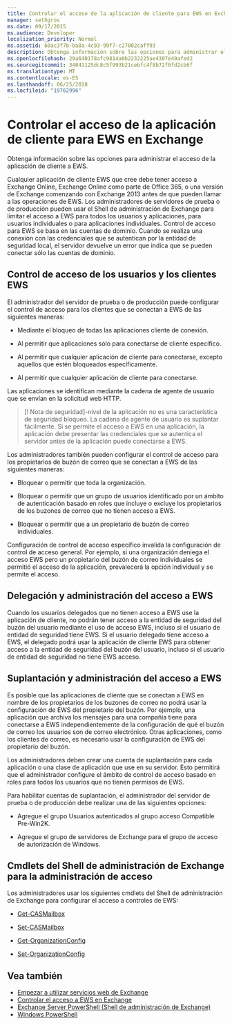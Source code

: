 ```yaml
---
title: Controlar el acceso de la aplicación de cliente para EWS en Exchange
manager: sethgros
ms.date: 09/17/2015
ms.audience: Developer
localization_priority: Normal
ms.assetid: 60ac3f7b-ba8a-4c93-99f7-c27002caff93
description: Obtenga información sobre las opciones para administrar el acceso de la aplicación de cliente a EWS.
ms.openlocfilehash: 29a640178afc9814a0b2232225ae4307e49afed2
ms.sourcegitcommit: 34041125dc8c5f993b21cebfc4f8b72f0fd2cb6f
ms.translationtype: MT
ms.contentlocale: es-ES
ms.lasthandoff: 06/25/2018
ms.locfileid: "19762996"
---
```

# <a name="controlling-client-application-access-to-ews-in-exchange"></a>Controlar el acceso de la aplicación de cliente para EWS en Exchange

Obtenga información sobre las opciones para administrar el acceso de la aplicación de cliente a EWS.
  
Cualquier aplicación de cliente EWS que cree debe tener acceso a Exchange Online, Exchange Online como parte de Office 365, o una versión de Exchange comenzando con Exchange 2013 antes de que pueden llamar a las operaciones de EWS. Los administradores de servidores de prueba o de producción pueden usar el Shell de administración de Exchange para limitar el acceso a EWS para todos los usuarios y aplicaciones, para usuarios individuales o para aplicaciones individuales. Control de acceso para EWS se basa en las cuentas de dominio. Cuando se realiza una conexión con las credenciales que se autentican por la entidad de seguridad local, el servidor devuelve un error que indica que se pueden conectar sólo las cuentas de dominio. 
  
## <a name="access-control-for-ews-clients-and-users"></a>Control de acceso de los usuarios y los clientes EWS
<a name="bk_configure"> </a>

El administrador del servidor de prueba o de producción puede configurar el control de acceso para los clientes que se conectan a EWS de las siguientes maneras: 
  
- Mediante el bloqueo de todas las aplicaciones cliente de conexión.
    
- Al permitir que aplicaciones sólo para conectarse de cliente específico.
    
- Al permitir que cualquier aplicación de cliente para conectarse, excepto aquellos que estén bloqueados específicamente.
    
- Al permitir que cualquier aplicación de cliente para conectarse.
    
Las aplicaciones se identifican mediante la cadena de agente de usuario que se envían en la solicitud web HTTP.
  
> [! Nota de seguridad]-nivel de la aplicación no es una característica de seguridad bloqueo. La cadena de agente de usuario es suplantar fácilmente. Si se permite el acceso a EWS en una aplicación, la aplicación debe presentar las credenciales que se autentica el servidor antes de la aplicación puede conectarse a EWS. 
  
Los administradores también pueden configurar el control de acceso para los propietarios de buzón de correo que se conectan a EWS de las siguientes maneras: 
  
- Bloquear o permitir que toda la organización.
    
- Bloquear o permitir que un grupo de usuarios identificado por un ámbito de autenticación basado en roles que incluye o excluye los propietarios de los buzones de correo que no tienen acceso a EWS.
    
- Bloquear o permitir que a un propietario de buzón de correo individuales.
    
Configuración de control de acceso específico invalida la configuración de control de acceso general. Por ejemplo, si una organización deniega el acceso EWS pero un propietario del buzón de correo individuales se permitió el acceso de la aplicación, prevalecerá la opción individual y se permite el acceso. 
  
## <a name="delegation-and-ews-access-management"></a>Delegación y administración del acceso a EWS
<a name="bk_delegation"> </a>

Cuando los usuarios delegados que no tienen acceso a EWS use la aplicación de cliente, no podrán tener acceso a la entidad de seguridad del buzón del usuario mediante el uso de acceso EWS, incluso si el usuario de entidad de seguridad tiene EWS. Si el usuario delegado tiene acceso a EWS, el delegado podrá usar la aplicación de cliente EWS para obtener acceso a la entidad de seguridad del buzón del usuario, incluso si el usuario de entidad de seguridad no tiene EWS acceso. 
  
## <a name="impersonation-and-ews-access-management"></a>Suplantación y administración del acceso a EWS
<a name="bk_impersonation"> </a>

Es posible que las aplicaciones de cliente que se conectan a EWS en nombre de los propietarios de los buzones de correo no podrá usar la configuración de EWS del propietario del buzón. Por ejemplo, una aplicación que archiva los mensajes para una compañía tiene para conectarse a EWS independientemente de la configuración de qué el buzón de correo los usuarios son de correo electrónico. Otras aplicaciones, como los clientes de correo, es necesario usar la configuración de EWS del propietario del buzón. 
  
Los administradores deben crear una cuenta de suplantación para cada aplicación o una clase de aplicación que use en su servidor. Esto permitirá que el administrador configure el ámbito de control de acceso basado en roles para todos los usuarios que no tienen permisos de EWS. 
  
Para habilitar cuentas de suplantación, el administrador del servidor de prueba o de producción debe realizar una de las siguientes opciones: 
  
- Agregue el grupo Usuarios autenticados al grupo acceso Compatible Pre-Win2K. 
    
- Agregue el grupo de servidores de Exchange para el grupo de acceso de autorización de Windows. 
    
## <a name="exchange-management-shell-cmdlets-for-access-management"></a>Cmdlets del Shell de administración de Exchange para la administración de acceso
<a name="bk_cmdlets"> </a>

Los administradores usar los siguientes cmdlets del Shell de administración de Exchange para configurar el acceso a controles de EWS: 
  
- [Get-CASMailbox](http://technet.microsoft.com/en-us/library/bb124754.aspx)
    
- [Set-CASMailbox](http://technet.microsoft.com/en-us/library/bb125264.aspx)
    
- [Get-OrganizationConfig](http://technet.microsoft.com/en-us/library/aa997571.aspx)
    
- [Set-OrganizationConfig](http://technet.microsoft.com/en-us/library/aa997443.aspx)
    
## <a name="see-also"></a>Vea también

- [Empezar a utilizar servicios web de Exchange](start-using-web-services-in-exchange.md)  
- [Controlar el acceso a EWS en Exchange](how-to-control-access-to-ews-in-exchange.md)
- [Exchange Server PowerShell (Shell de administración de Exchange)](https://docs.microsoft.com/en-us/powershell/exchange/exchange-server/exchange-management-shell?view=exchange-ps)
- [Windows PowerShell](http://msdn.microsoft.com/en-us/library/dd835506%28v=vs.85%29.aspx)
    

